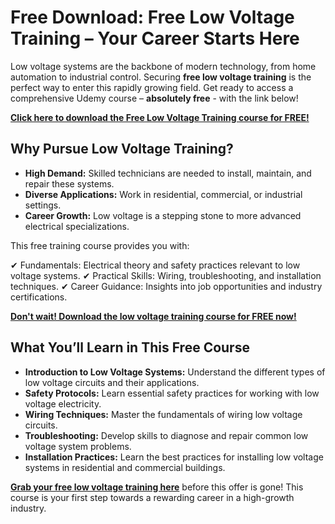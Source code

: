 # Free Download: Free Low Voltage Training – Your Career Starts Here

Low voltage systems are the backbone of modern technology, from home automation to industrial control. Securing **free low voltage training** is the perfect way to enter this rapidly growing field. Get ready to access a comprehensive Udemy course – **absolutely free** - with the link below!

[**Click here to download the Free Low Voltage Training course for FREE!**](https://udemywork.com/free-low-voltage-training)

## Why Pursue Low Voltage Training?

*   **High Demand:** Skilled technicians are needed to install, maintain, and repair these systems.
*   **Diverse Applications:** Work in residential, commercial, or industrial settings.
*   **Career Growth:** Low voltage is a stepping stone to more advanced electrical specializations.

This free training course provides you with:

✔ Fundamentals: Electrical theory and safety practices relevant to low voltage systems.
✔ Practical Skills: Wiring, troubleshooting, and installation techniques.
✔ Career Guidance: Insights into job opportunities and industry certifications.

[**Don't wait! Download the low voltage training course for FREE now!**](https://udemywork.com/free-low-voltage-training)

## What You’ll Learn in This Free Course

*   **Introduction to Low Voltage Systems:** Understand the different types of low voltage circuits and their applications.
*   **Safety Protocols:** Learn essential safety practices for working with low voltage electricity.
*   **Wiring Techniques:** Master the fundamentals of wiring low voltage circuits.
*   **Troubleshooting:** Develop skills to diagnose and repair common low voltage system problems.
*   **Installation Practices:** Learn the best practices for installing low voltage systems in residential and commercial buildings.

**[Grab your free low voltage training here](https://udemywork.com/free-low-voltage-training)** before this offer is gone! This course is your first step towards a rewarding career in a high-growth industry.
